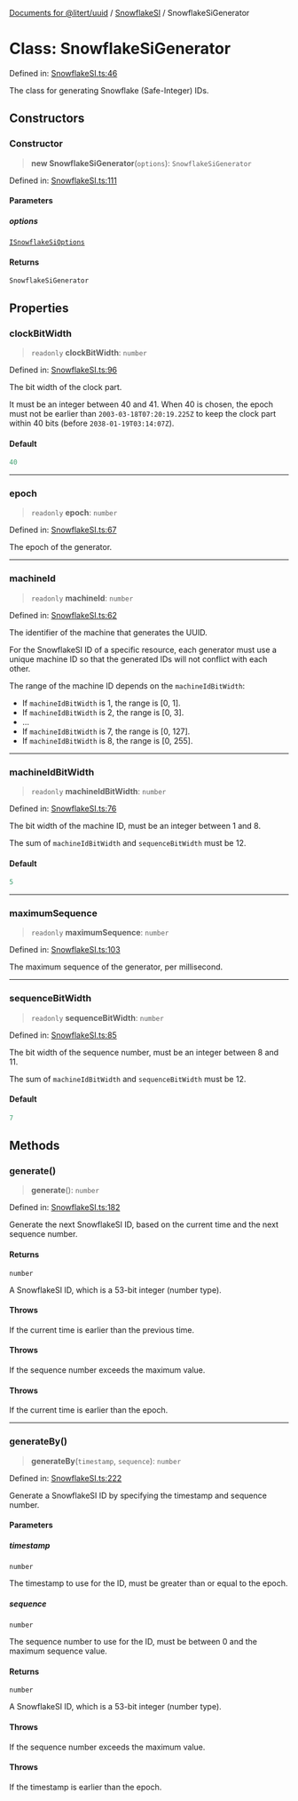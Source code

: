 [Documents for @litert/uuid](../../index.md) / [SnowflakeSI](../index.md) / SnowflakeSiGenerator

# Class: SnowflakeSiGenerator

Defined in: [SnowflakeSI.ts:46](https://github.com/litert/uuid.js/blob/master/src/lib/SnowflakeSI.ts#L46)

The class for generating Snowflake (Safe-Integer) IDs.

## Constructors

### Constructor

> **new SnowflakeSiGenerator**(`options`): `SnowflakeSiGenerator`

Defined in: [SnowflakeSI.ts:111](https://github.com/litert/uuid.js/blob/master/src/lib/SnowflakeSI.ts#L111)

#### Parameters

##### options

[`ISnowflakeSiOptions`](../type-aliases/ISnowflakeSiOptions.md)

#### Returns

`SnowflakeSiGenerator`

## Properties

### clockBitWidth

> `readonly` **clockBitWidth**: `number`

Defined in: [SnowflakeSI.ts:96](https://github.com/litert/uuid.js/blob/master/src/lib/SnowflakeSI.ts#L96)

The bit width of the clock part.

It must be an integer between 40 and 41.
When 40 is chosen, the epoch must not be earlier than `2003-03-18T07:20:19.225Z` to
keep the clock part within 40 bits (before `2038-01-19T03:14:07Z`).

#### Default

```ts
40
```

***

### epoch

> `readonly` **epoch**: `number`

Defined in: [SnowflakeSI.ts:67](https://github.com/litert/uuid.js/blob/master/src/lib/SnowflakeSI.ts#L67)

The epoch of the generator.

***

### machineId

> `readonly` **machineId**: `number`

Defined in: [SnowflakeSI.ts:62](https://github.com/litert/uuid.js/blob/master/src/lib/SnowflakeSI.ts#L62)

The identifier of the machine that generates the UUID.

For the SnowflakeSI ID of a specific resource, each generator must use a unique machine ID
so that the generated IDs will not conflict with each other.

The range of the machine ID depends on the `machineIdBitWidth`:

- If `machineIdBitWidth` is 1, the range is [0, 1].
- If `machineIdBitWidth` is 2, the range is [0, 3].
- ...
- If `machineIdBitWidth` is 7, the range is [0, 127].
- If `machineIdBitWidth` is 8, the range is [0, 255].

***

### machineIdBitWidth

> `readonly` **machineIdBitWidth**: `number`

Defined in: [SnowflakeSI.ts:76](https://github.com/litert/uuid.js/blob/master/src/lib/SnowflakeSI.ts#L76)

The bit width of the machine ID, must be an integer between 1 and 8.

The sum of `machineIdBitWidth` and `sequenceBitWidth` must be 12.

#### Default

```ts
5
```

***

### maximumSequence

> `readonly` **maximumSequence**: `number`

Defined in: [SnowflakeSI.ts:103](https://github.com/litert/uuid.js/blob/master/src/lib/SnowflakeSI.ts#L103)

The maximum sequence of the generator, per millisecond.

***

### sequenceBitWidth

> `readonly` **sequenceBitWidth**: `number`

Defined in: [SnowflakeSI.ts:85](https://github.com/litert/uuid.js/blob/master/src/lib/SnowflakeSI.ts#L85)

The bit width of the sequence number, must be an integer between 8 and 11.

The sum of `machineIdBitWidth` and `sequenceBitWidth` must be 12.

#### Default

```ts
7
```

## Methods

### generate()

> **generate**(): `number`

Defined in: [SnowflakeSI.ts:182](https://github.com/litert/uuid.js/blob/master/src/lib/SnowflakeSI.ts#L182)

Generate the next SnowflakeSI ID, based on the current time and the next sequence number.

#### Returns

`number`

A SnowflakeSI ID, which is a 53-bit integer (number type).

#### Throws

If the current time is earlier than the previous time.

#### Throws

If the sequence number exceeds the maximum value.

#### Throws

If the current time is earlier than the epoch.

***

### generateBy()

> **generateBy**(`timestamp`, `sequence`): `number`

Defined in: [SnowflakeSI.ts:222](https://github.com/litert/uuid.js/blob/master/src/lib/SnowflakeSI.ts#L222)

Generate a SnowflakeSI ID by specifying the timestamp and sequence number.

#### Parameters

##### timestamp

`number`

The timestamp to use for the ID, must be greater than or equal to the epoch.

##### sequence

`number`

The sequence number to use for the ID, must be between 0 and the maximum sequence value.

#### Returns

`number`

A SnowflakeSI ID, which is a 53-bit integer (number type).

#### Throws

If the sequence number exceeds the maximum value.

#### Throws

If the timestamp is earlier than the epoch.

